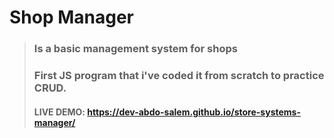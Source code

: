 # **Shop Manager**
> ### Is a basic management system for shops
> ### First JS program that i've coded it from scratch to practice CRUD.
> #### LIVE DEMO: https://dev-abdo-salem.github.io/store-systems-manager/
